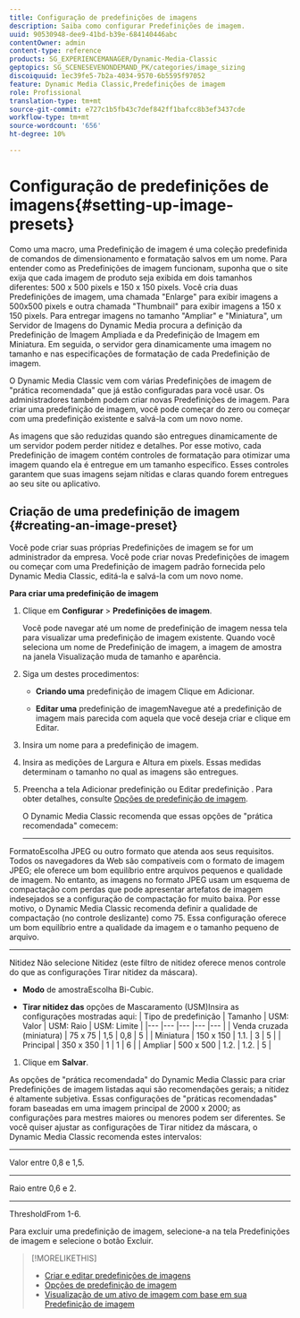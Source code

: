 ```yaml
---
title: Configuração de predefinições de imagens
description: Saiba como configurar Predefinições de imagem.
uuid: 90530948-dee9-41bd-b39e-684140446abc
contentOwner: admin
content-type: reference
products: SG_EXPERIENCEMANAGER/Dynamic-Media-Classic
geptopics: SG_SCENESEVENONDEMAND_PK/categories/image_sizing
discoiquuid: 1ec39fe5-7b2a-4034-9570-6b5595f97052
feature: Dynamic Media Classic,Predefinições de imagem
role: Profissional
translation-type: tm+mt
source-git-commit: e727c1b5fb43c7def842ff1bafcc8b3ef3437cde
workflow-type: tm+mt
source-wordcount: '656'
ht-degree: 10%

---
```



# Configuração de predefinições de imagens{#setting-up-image-presets}

Como uma macro, uma Predefinição de imagem é uma coleção predefinida de comandos de dimensionamento e formatação salvos em um nome. Para entender como as Predefinições de imagem funcionam, suponha que o site exija que cada imagem de produto seja exibida em dois tamanhos diferentes: 500 x 500 pixels e 150 x 150 pixels. Você cria duas Predefinições de imagem, uma chamada &quot;Enlarge&quot; para exibir imagens a 500x500 pixels e outra chamada &quot;Thumbnail&quot; para exibir imagens a 150 x 150 pixels. Para entregar imagens no tamanho &quot;Ampliar&quot; e &quot;Miniatura&quot;, um Servidor de Imagens do Dynamic Media procura a definição da Predefinição de Imagem Ampliada e da Predefinição de Imagem em Miniatura. Em seguida, o servidor gera dinamicamente uma imagem no tamanho e nas especificações de formatação de cada Predefinição de imagem.

O Dynamic Media Classic vem com várias Predefinições de imagem de &quot;prática recomendada&quot; que já estão configuradas para você usar. Os administradores também podem criar novas Predefinições de imagem. Para criar uma predefinição de imagem, você pode começar do zero ou começar com uma predefinição existente e salvá-la com um novo nome.

As imagens que são reduzidas quando são entregues dinamicamente de um servidor podem perder nitidez e detalhes. Por esse motivo, cada Predefinição de imagem contém controles de formatação para otimizar uma imagem quando ela é entregue em um tamanho específico. Esses controles garantem que suas imagens sejam nítidas e claras quando forem entregues ao seu site ou aplicativo.

## Criação de uma predefinição de imagem {#creating-an-image-preset}

Você pode criar suas próprias Predefinições de imagem se for um administrador da empresa. Você pode criar novas Predefinições de imagem ou começar com uma Predefinição de imagem padrão fornecida pelo Dynamic Media Classic, editá-la e salvá-la com um novo nome.

**Para criar uma predefinição de imagem**

1. Clique em **Configurar** > **Predefinições de imagem**.

   Você pode navegar até um nome de predefinição de imagem nessa tela para visualizar uma predefinição de imagem existente. Quando você seleciona um nome de Predefinição de imagem, a imagem de amostra na janela Visualização muda de tamanho e aparência.

1. Siga um destes procedimentos:

   * **Criando uma**
predefinição de imagem Clique em Adicionar.

   * **Editar uma**
predefinição de imagemNavegue até a predefinição de imagem mais parecida com aquela que você deseja criar e clique em Editar.

1. Insira um nome para a predefinição de imagem.
1. Insira as medições de Largura e Altura em pixels. Essas medidas determinam o tamanho no qual as imagens são entregues.
1. Preencha a tela Adicionar predefinição ou Editar predefinição . Para obter detalhes, consulte [Opções de predefinição de imagem](application-setup.md#image_preset_options).

   O Dynamic Media Classic recomenda que essas opções de &quot;prática recomendada&quot; comecem:

   * ****
FormatoEscolha JPEG ou outro formato que atenda aos seus requisitos. Todos os navegadores da Web são compatíveis com o formato de imagem JPEG; ele oferece um bom equilíbrio entre arquivos pequenos e qualidade de imagem. No entanto, as imagens no formato JPEG usam um esquema de compactação com perdas que pode apresentar artefatos de imagem indesejados se a configuração de compactação for muito baixa. Por esse motivo, o Dynamic Media Classic recomenda definir a qualidade de compactação (no controle deslizante) como 75. Essa configuração oferece um bom equilíbrio entre a qualidade da imagem e o tamanho pequeno de arquivo.

   * ****
Nitidez Não selecione Nitidez (este filtro de nitidez oferece menos controle do que as configurações Tirar nitidez da máscara).

   * **Modo**
de amostraEscolha Bi-Cubic.

   * **Tirar nitidez das**
opções de Mascaramento (USM)Insira as configurações mostradas aqui:
   | Tipo de predefinição | Tamanho | USM: Valor | USM: Raio | USM: Limite |
   |--- |--- |--- |--- |--- |
   | Venda cruzada (miniatura) | 75 x 75 | 1,5 | 0,8 | 5 |
   | Miniatura | 150 x 150 | 1.1. | 3 | 5 |
   | Principal | 350 x 350 | 1 | 1 | 6 |
   | Ampliar | 500 x 500 | 1.2. | 1.2. | 5 |

1. Clique em **Salvar**.

As opções de &quot;prática recomendada&quot; do Dynamic Media Classic para criar Predefinições de imagem listadas aqui são recomendações gerais; a nitidez é altamente subjetiva. Essas configurações de &quot;práticas recomendadas&quot; foram baseadas em uma imagem principal de 2000 x 2000; as configurações para mestres maiores ou menores podem ser diferentes. Se você quiser ajustar as configurações de Tirar nitidez da máscara, o Dynamic Media Classic recomenda estes intervalos:

* ****
Valor entre 0,8 e 1,5.

* ****
Raio entre 0,6 e 2.

* ****
ThresholdFrom 1-6.

Para excluir uma predefinição de imagem, selecione-a na tela Predefinições de imagem e selecione o botão Excluir.

>[!MORELIKETHIS]
>
>* [Criar e editar predefinições de imagens](application-setup.md#creating_and_editing_image_presets)
>* [Opções de predefinição de imagem](application-setup.md#image_preset_options)
>* [Visualização de um ativo de imagem com base em sua Predefinição de imagem](previewing-asset.md#previewing_an_image_asset_based_on_its_image_preset)

